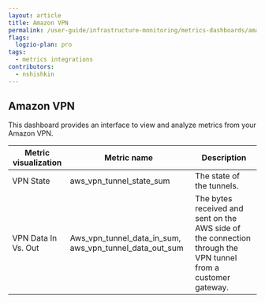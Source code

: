 ```yaml
---
layout: article
title: Amazon VPN
permalink: /user-guide/infrastructure-monitoring/metrics-dashboards/amazon-vpn.html 
flags:
  logzio-plan: pro
tags:
  - metrics integrations
contributors:
  - nshishkin
---
```


## Amazon VPN

This dashboard provides an interface to view and analyze metrics from your Amazon VPN.

| Metric visualization | Metric name                                                       | Description                                                                                                   |
| -------------------- | ----------------------------------------------------------------- | ------------------------------------------------------------------------------------------------------------- |
| VPN State            | aws\_vpn\_tunnel\_state\_sum                                      | The state of the tunnels.                                                                                     |
| VPN Data In Vs. Out  | Aws\_vpn\_tunnel\_data\_in\_sum, aws\_vpn\_tunnel\_data\_out\_sum | The bytes received and sent on the AWS side of the connection through the VPN tunnel from a customer gateway. |